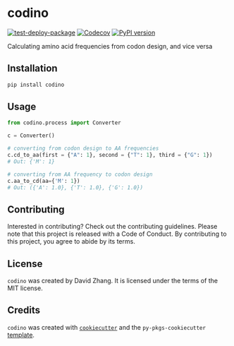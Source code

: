 # codino

[![test-deploy-package](https://github.com/dzhang32/codino/workflows/test-deploy-package/badge.svg)](https://github.com/dzhang32/codino/actions?query=workflow%3Atest-deploy-package)
[![Codecov](https://codecov.io/gh/dzhang32/codino/branch/main/graph/badge.svg)](https://app.codecov.io/gh/dzhang32/codino?branch=main)
[![PyPI version](https://badge.fury.io/py/codino.svg)](https://badge.fury.io/py/codino)

Calculating amino acid frequencies from codon design, and vice versa

## Installation

```bash
pip install codino
```

## Usage

```python
from codino.process import Converter

c = Converter()

# converting from codon design to AA frequencies
c.cd_to_aa(first = {"A": 1}, second = {"T": 1}, third = {"G": 1})
# Out: {'M': 1}

# converting from AA frequency to codon design
c.aa_to_cd(aa={'M': 1})
# Out: ({'A': 1.0}, {'T': 1.0}, {'G': 1.0})
```

## Contributing

Interested in contributing? Check out the contributing guidelines. Please note that this project is released with a Code of Conduct. By contributing to this project, you agree to abide by its terms.

## License

`codino` was created by David Zhang. It is licensed under the terms of the MIT license.

## Credits

`codino` was created with [`cookiecutter`](https://cookiecutter.readthedocs.io/en/latest/) and the `py-pkgs-cookiecutter` [template](https://github.com/py-pkgs/py-pkgs-cookiecutter).
